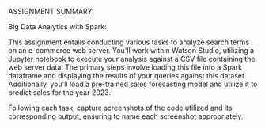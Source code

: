 ASSIGNMENT SUMMARY:

Big Data Analytics with Spark:

This assignment entails conducting various tasks to analyze search terms on an e-commerce web server. You'll work within Watson Studio, utilizing a Jupyter notebook to execute your analysis against a CSV file containing the web server data. The primary steps involve loading this file into a Spark dataframe and displaying the results of your queries against this dataset. Additionally, you'll load a pre-trained sales forecasting model and utilize it to predict sales for the year 2023.

Following each task, capture screenshots of the code utilized and its corresponding output, ensuring to name each screenshot appropriately.
